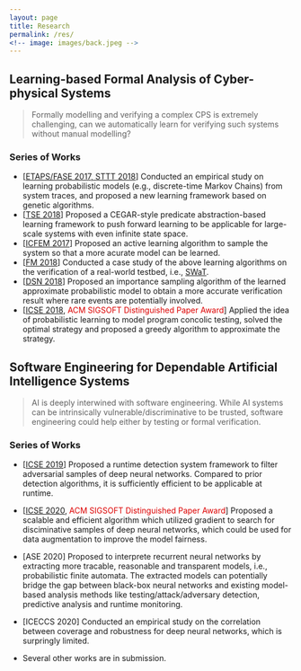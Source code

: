 ```yaml
---
layout: page
title: Research
permalink: /res/
<!-- image: images/back.jpeg -->
---
```


## Learning-based Formal Analysis of Cyber-physical Systems

> Formally modelling and verifying a complex CPS is extremely challenging, can we automatically learn for verifying such systems without manual modelling?

### Series of Works
- [[ETAPS/FASE 2017, STTT 2018](http://158.64.76.181/bitstream/10993/36876/1/STTT18.pdf)] Conducted an empirical study on learning probabilistic models (e.g., discrete-time Markov Chains) from system traces, and proposed a new learning framework based on genetic algorithms.
- [[TSE 2018](https://ieeexplore.ieee.org/abstract/document/8576657/)] Proposed a CEGAR-style predicate abstraction-based learning framework to push forward learning to be applicable for large-scale systems with even infinite state space.
- [[ICFEM 2017](https://ink.library.smu.edu.sg/cgi/viewcontent.cgi?article=5711&context=sis_research)] Proposed an active learning algorithm to sample the system so that a more acurate model can be learned.
- [[FM 2018](https://arxiv.org/pdf/1712.04155.pdf)] Conducted a case study of the above learning algorithms on the verification of a real-world testbed, i.e., [SWaT](https://itrust.sutd.edu.sg/testbeds/secure-water-treatment-swat/).
- [[DSN 2018](https://ink.library.smu.edu.sg/cgi/viewcontent.cgi?article=5970&context=sis_research)] Proposed an importance sampling algorithm of the learned approximate probabilistic model to obtain a more accurate verification result where rare events are potentially involved.
- [[ICSE 2018](https://ink.library.smu.edu.sg/cgi/viewcontent.cgi?article=5655&context=sis_research), <font color="#dd0000">ACM SIGSOFT Distinguished Paper Award</font>] Applied the idea of probabilistic learning to model program concolic testing, solved the optimal strategy and proposed a greedy algorithm to approximate the strategy. 

## Software Engineering for Dependable Artificial Intelligence Systems

> AI is deeply interwined with software engineering. While AI systems can be intrinsically vulnerable/discriminative to be trusted, software engineering could help either by testing or formal verification.


### Series of Works
- [[ICSE 2019](https://arxiv.org/pdf/1812.05793.pdf)] Proposed a runtime detection system framework to filter adversarial samples of deep neural networks. Compared to prior detection algorithms, it is sufficiently efficient to be applicable at runtime.
- [[ICSE 2020](https://ink.library.smu.edu.sg/cgi/viewcontent.cgi?article=5635&context=sis_research), <font color="#dd0000">ACM SIGSOFT Distinguished Paper Award</font>] Proposed a scalable and efficient algorithm which utilized gradient to search for disciminative samples of deep neural networks, which could be used for data augmentation to improve the model fairness.
- [ASE 2020] Proposed to interprete recurrent neural networks by extracting more tracable, reasonable and transparent models, i.e., probabilistic finite automata. The extracted models can potentially bridge the gap between black-box neural networks and existing model-based analysis methods like testing/attack/adversary detection, predictive analysis and runtime monitoring. 
- [ICECCS 2020] Conducted an empirical study on the correlation between coverage and robustness for deep neural networks, which is surpringly limited.

- Several other works are in submission.